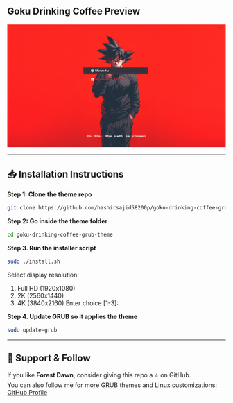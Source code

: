 ## Goku Drinking Coffee Preview

![Goku Drinking Coffee](preview.jpg)

---

## 📥 Installation Instructions
**Step 1: Clone the theme repo**
```bash
git clone https://github.com/hashirsajid58200p/goku-drinking-coffee-grub-theme.git
```
**Step 2: Go inside the theme folder**
```bash
cd goku-drinking-coffee-grub-theme
```
**Step 3. Run the installer script**
```bash
sudo ./install.sh
```
Select display resolution:
1) Full HD (1920x1080)
2) 2K (2560x1440)
3) 4K (3840x2160)
Enter choice [1-3]:
 
**Step 4. Update GRUB so it applies the theme**
```bash
sudo update-grub
```

---

## 💖 Support & Follow
If you like **Forest Dawn**, consider giving this repo a ⭐ on GitHub.  
You can also follow me for more GRUB themes and Linux customizations:  
[GitHub Profile](https://github.com/hashirsajid58200p)
